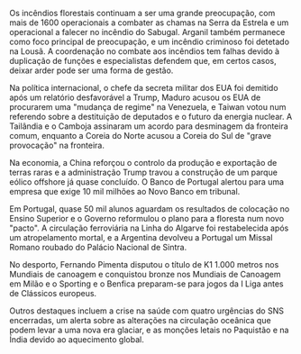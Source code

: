 Os incêndios florestais continuam a ser uma grande preocupação, com mais de 1600 operacionais a combater as chamas na Serra da Estrela e um operacional a falecer no incêndio do Sabugal. Arganil também permanece como foco principal de preocupação, e um incêndio criminoso foi detetado na Lousã. A coordenação no combate aos incêndios tem falhas devido à duplicação de funções e especialistas defendem que, em certos casos, deixar arder pode ser uma forma de gestão.

Na política internacional, o chefe da secreta militar dos EUA foi demitido após um relatório desfavorável a Trump, Maduro acusou os EUA de procurarem uma "mudança de regime" na Venezuela, e Taiwan votou num referendo sobre a destituição de deputados e o futuro da energia nuclear. A Tailândia e o Camboja assinaram um acordo para desminagem da fronteira comum, enquanto a Coreia do Norte acusou a Coreia do Sul de "grave provocação" na fronteira.

Na economia, a China reforçou o controlo da produção e exportação de terras raras e a administração Trump travou a construção de um parque eólico offshore já quase concluído. O Banco de Portugal alertou para uma empresa que exige 10 mil milhões ao Novo Banco em tribunal.

Em Portugal, quase 50 mil alunos aguardam os resultados de colocação no Ensino Superior e o Governo reformulou o plano para a floresta num novo "pacto". A circulação ferroviária na Linha do Algarve foi restabelecida após um atropelamento mortal, e a Argentina devolveu a Portugal um Missal Romano roubado do Palácio Nacional de Sintra.

No desporto, Fernando Pimenta disputou o título de K1 1.000 metros nos Mundiais de canoagem e conquistou bronze nos Mundiais de Canoagem em Milão e o Sporting e o Benfica preparam-se para jogos da I Liga antes de Clássicos europeus.

Outros destaques incluem a crise na saúde com quatro urgências do SNS encerradas, um alerta sobre as alterações na circulação oceânica que podem levar a uma nova era glaciar, e as monções letais no Paquistão e na Índia devido ao aquecimento global.